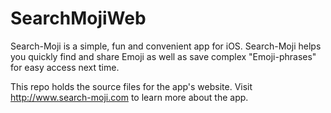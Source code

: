 # SearchMojiWeb

Search-Moji is a simple, fun and convenient app for iOS. Search-Moji helps you quickly find and share Emoji as well as save complex "Emoji-phrases" for easy access next time.

This repo holds the source files for the app's website.  Visit http://www.search-moji.com to learn more about the app.
